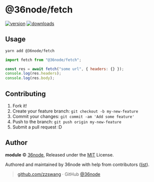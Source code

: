 # @36node/fetch

[![version][0]][1] [![downloads][2]][3]

## Usage

```bash
yarn add @36node/fetch
```

```js
import fetch from "@36node/fetch";

const res = await fetch("some url", { headers: {} });
console.log(res.headers);
console.log(res.body);
```

## Contributing

1.  Fork it!
2.  Create your feature branch: `git checkout -b my-new-feature`
3.  Commit your changes: `git commit -am 'Add some feature'`
4.  Push to the branch: `git push origin my-new-feature`
5.  Submit a pull request :D

## Author

**module** © [36node](https://github.com/36node), Released under the [MIT](./LICENSE) License.

Authored and maintained by 36node with help from contributors ([list](https://github.com/36node/module/contributors)).

> [github.com/zzswang](https://github.com/zzswang) · GitHub [@36node](https://github.com/36node)

[0]: https://img.shields.io/npm/v/@36node/fetch.svg?style=flat
[1]: https://npmjs.com/package/@36node/fetch
[2]: https://img.shields.io/npm/dm/@36node/fetch.svg?style=flat
[3]: https://npmjs.com/package/@36node/fetch
